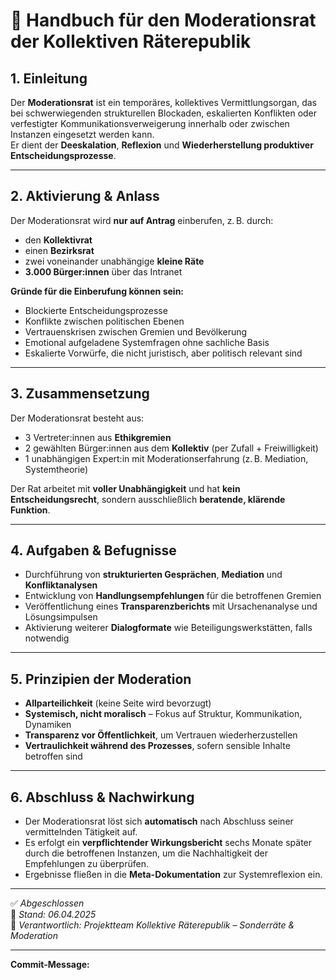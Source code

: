 <!--
Autor: Fabio Weidner
Version: 1.0
Sektion: Politik & Verwaltung – Sonderräte
Veröffentlichung: April 2025
-->

# 🧩 Handbuch für den Moderationsrat der Kollektiven Räterepublik

## 1. Einleitung

Der **Moderationsrat** ist ein temporäres, kollektives Vermittlungsorgan, das bei schwerwiegenden strukturellen Blockaden, eskalierten Konflikten oder verfestigter Kommunikationsverweigerung innerhalb oder zwischen Instanzen eingesetzt werden kann.  
Er dient der **Deeskalation**, **Reflexion** und **Wiederherstellung produktiver Entscheidungsprozesse**.

---

## 2. Aktivierung & Anlass

Der Moderationsrat wird **nur auf Antrag** einberufen, z. B. durch:
- den **Kollektivrat**
- einen **Bezirksrat**
- zwei voneinander unabhängige **kleine Räte**
- **3.000 Bürger:innen** über das Intranet

**Gründe für die Einberufung können sein:**
- Blockierte Entscheidungsprozesse
- Konflikte zwischen politischen Ebenen
- Vertrauenskrisen zwischen Gremien und Bevölkerung
- Emotional aufgeladene Systemfragen ohne sachliche Basis
- Eskalierte Vorwürfe, die nicht juristisch, aber politisch relevant sind

---

## 3. Zusammensetzung

Der Moderationsrat besteht aus:
- 3 Vertreter:innen aus **Ethikgremien**
- 2 gewählten Bürger:innen aus dem **Kollektiv** (per Zufall + Freiwilligkeit)
- 1 unabhängigen Expert:in mit Moderationserfahrung (z. B. Mediation, Systemtheorie)

Der Rat arbeitet mit **voller Unabhängigkeit** und hat **kein Entscheidungsrecht**, sondern ausschließlich **beratende, klärende Funktion**.

---

## 4. Aufgaben & Befugnisse

- Durchführung von **strukturierten Gesprächen**, **Mediation** und **Konfliktanalysen**
- Entwicklung von **Handlungsempfehlungen** für die betroffenen Gremien
- Veröffentlichung eines **Transparenzberichts** mit Ursachenanalyse und Lösungsimpulsen
- Aktivierung weiterer **Dialogformate** wie Beteiligungswerkstätten, falls notwendig

---

## 5. Prinzipien der Moderation

- **Allparteilichkeit** (keine Seite wird bevorzugt)
- **Systemisch, nicht moralisch** – Fokus auf Struktur, Kommunikation, Dynamiken
- **Transparenz vor Öffentlichkeit**, um Vertrauen wiederherzustellen
- **Vertraulichkeit während des Prozesses**, sofern sensible Inhalte betroffen sind

---

## 6. Abschluss & Nachwirkung

- Der Moderationsrat löst sich **automatisch** nach Abschluss seiner vermittelnden Tätigkeit auf.
- Es erfolgt ein **verpflichtender Wirkungsbericht** sechs Monate später durch die betroffenen Instanzen, um die Nachhaltigkeit der Empfehlungen zu überprüfen.
- Ergebnisse fließen in die **Meta-Dokumentation** zur Systemreflexion ein.

---

✅ *Abgeschlossen*  
📅 *Stand: 06.04.2025*  
🧩 *Verantwortlich: Projektteam Kollektive Räterepublik – Sonderräte & Moderation*

---

**Commit-Message:**  
